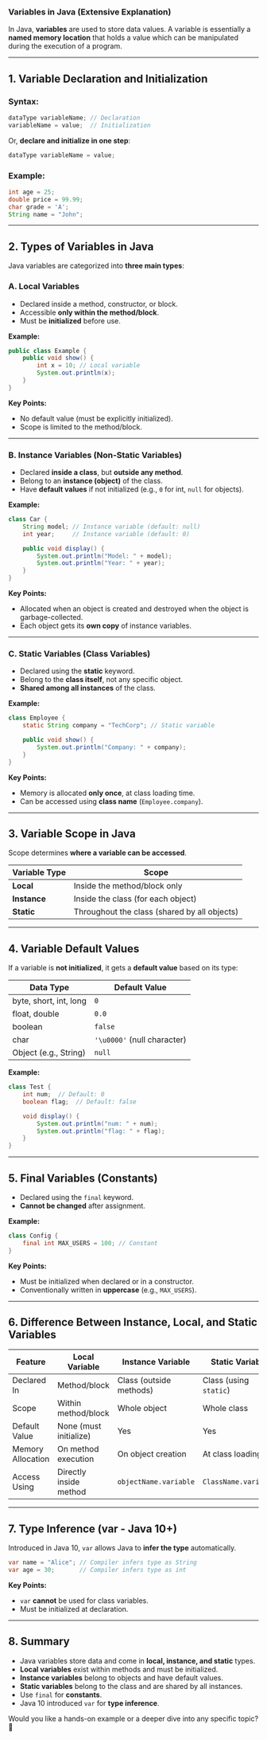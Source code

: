 ### **Variables in Java (Extensive Explanation)**

In Java, **variables** are used to store data values. A variable is essentially a **named memory location** that holds a value which can be manipulated during the execution of a program.

---

## **1. Variable Declaration and Initialization**
### **Syntax:**
```java
dataType variableName; // Declaration
variableName = value;  // Initialization
```
Or, **declare and initialize in one step**:
```java
dataType variableName = value;
```

### **Example:**
```java
int age = 25;
double price = 99.99;
char grade = 'A';
String name = "John";
```

---

## **2. Types of Variables in Java**
Java variables are categorized into **three main types**:

### **A. Local Variables**
- Declared inside a method, constructor, or block.
- Accessible **only within the method/block**.
- Must be **initialized** before use.
  
**Example:**
```java
public class Example {
    public void show() {
        int x = 10; // Local variable
        System.out.println(x);
    }
}
```
**Key Points:**
- No default value (must be explicitly initialized).
- Scope is limited to the method/block.

---

### **B. Instance Variables (Non-Static Variables)**
- Declared **inside a class**, but **outside any method**.
- Belong to an **instance (object)** of the class.
- Have **default values** if not initialized (e.g., `0` for int, `null` for objects).

**Example:**
```java
class Car {
    String model; // Instance variable (default: null)
    int year;     // Instance variable (default: 0)

    public void display() {
        System.out.println("Model: " + model);
        System.out.println("Year: " + year);
    }
}
```
**Key Points:**
- Allocated when an object is created and destroyed when the object is garbage-collected.
- Each object gets its **own copy** of instance variables.

---

### **C. Static Variables (Class Variables)**
- Declared using the **static** keyword.
- Belong to the **class itself**, not any specific object.
- **Shared among all instances** of the class.

**Example:**
```java
class Employee {
    static String company = "TechCorp"; // Static variable

    public void show() {
        System.out.println("Company: " + company);
    }
}
```
**Key Points:**
- Memory is allocated **only once**, at class loading time.
- Can be accessed using **class name** (`Employee.company`).

---

## **3. Variable Scope in Java**
Scope determines **where a variable can be accessed**.

| Variable Type   | Scope |
|----------------|-------|
| **Local**       | Inside the method/block only |
| **Instance**    | Inside the class (for each object) |
| **Static**      | Throughout the class (shared by all objects) |

---

## **4. Variable Default Values**
If a variable is **not initialized**, it gets a **default value** based on its type:

| Data Type  | Default Value |
|------------|--------------|
| byte, short, int, long | `0` |
| float, double | `0.0` |
| boolean | `false` |
| char | `'\u0000'` (null character) |
| Object (e.g., String) | `null` |

**Example:**
```java
class Test {
    int num;  // Default: 0
    boolean flag;  // Default: false

    void display() {
        System.out.println("num: " + num);
        System.out.println("flag: " + flag);
    }
}
```

---

## **5. Final Variables (Constants)**
- Declared using the `final` keyword.
- **Cannot be changed** after assignment.

**Example:**
```java
class Config {
    final int MAX_USERS = 100; // Constant
}
```
**Key Points:**
- Must be initialized when declared or in a constructor.
- Conventionally written in **uppercase** (e.g., `MAX_USERS`).

---

## **6. Difference Between Instance, Local, and Static Variables**
| Feature | Local Variable | Instance Variable | Static Variable |
|---------|---------------|-------------------|----------------|
| Declared In | Method/block | Class (outside methods) | Class (using `static`) |
| Scope | Within method/block | Whole object | Whole class |
| Default Value | None (must initialize) | Yes | Yes |
| Memory Allocation | On method execution | On object creation | At class loading |
| Access Using | Directly inside method | `objectName.variable` | `ClassName.variable` |

---

## **7. Type Inference (var - Java 10+)**
Introduced in Java 10, `var` allows Java to **infer the type** automatically.

```java
var name = "Alice"; // Compiler infers type as String
var age = 30;       // Compiler infers type as int
```
**Key Points:**
- `var` **cannot** be used for class variables.
- Must be initialized at declaration.

---

## **8. Summary**
- Java variables store data and come in **local, instance, and static** types.
- **Local variables** exist within methods and must be initialized.
- **Instance variables** belong to objects and have default values.
- **Static variables** belong to the class and are shared by all instances.
- Use `final` for **constants**.
- Java 10 introduced `var` for **type inference**.

Would you like a hands-on example or a deeper dive into any specific topic? 🚀
